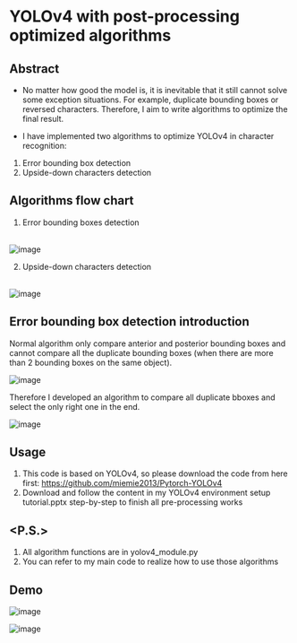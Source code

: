 # YOLOv4 with post-processing optimized algorithms

## Abstract

- No matter how good the model is, it is inevitable that it still cannot solve some exception situations. For example, duplicate bounding boxes or reversed characters. Therefore, I aim to write algorithms to optimize the final result.

- I have implemented two algorithms to optimize YOLOv4 in character recognition:
1. Error bounding box detection
2. Upside-down characters detection

## Algorithms flow chart
1. Error bounding boxes detection

<br>![image](https://user-images.githubusercontent.com/56544982/143669533-6ad3ec75-0dc5-4169-8611-a6282046d658.png)

2. Upside-down characters detection

<br>![image](https://user-images.githubusercontent.com/56544982/143669545-e44f7c3e-2766-425a-ba11-9f8fbafbb44e.png)

## Error bounding box detection introduction

Normal algorithm only compare anterior and posterior bounding boxes and cannot compare all the duplicate bounding boxes (when there are more than 2 bounding boxes on the same object). 

![image](https://user-images.githubusercontent.com/56544982/143669646-9175078c-9404-49a0-92bb-b7ff4fe58d0e.png)

Therefore I developed an algorithm to compare all duplicate bboxes and select the only right one in the end.

![image](https://user-images.githubusercontent.com/56544982/143669663-60761717-52d0-448e-8ed4-d280bafa1e51.png)

## Usage
1. This code is based on YOLOv4, so please download the code from here first: https://github.com/miemie2013/Pytorch-YOLOv4
2. Download and follow the content in my YOLOv4 environment setup tutorial.pptx step-by-step to finish all pre-processing works

## <P.S.>
1. All algorithm functions are in yolov4_module.py
2. You can refer to my main code to realize how to use those algorithms

## Demo

![image](https://user-images.githubusercontent.com/56544982/143669714-b851c601-5408-4881-ae39-68146f9ae6da.png)

![image](https://user-images.githubusercontent.com/56544982/143669733-fd1a7cf0-0cb8-42d4-a5f1-52cd3b31f0ae.png)



